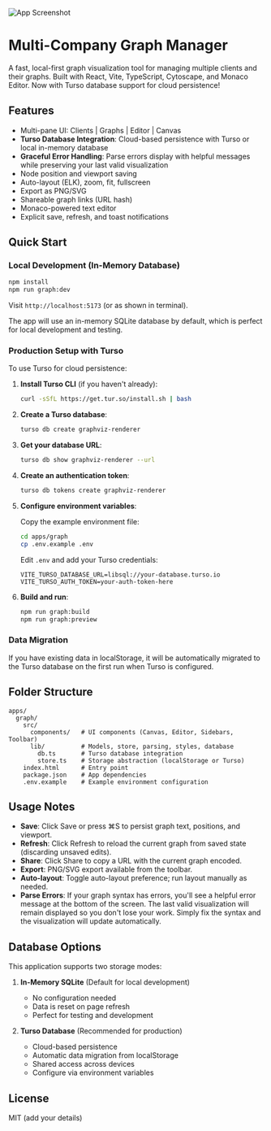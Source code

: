 
![App Screenshot](./Screenshot%202025-08-12%20at%2011.11.06%E2%80%AFPM.png)

# Multi-Company Graph Manager

A fast, local-first graph visualization tool for managing multiple clients and their graphs. Built with React, Vite, TypeScript, Cytoscape, and Monaco Editor. Now with Turso database support for cloud persistence!

## Features
- Multi-pane UI: Clients | Graphs | Editor | Canvas
- **Turso Database Integration**: Cloud-based persistence with Turso or local in-memory database
- **Graceful Error Handling**: Parse errors display with helpful messages while preserving your last valid visualization
- Node position and viewport saving
- Auto-layout (ELK), zoom, fit, fullscreen
- Export as PNG/SVG
- Shareable graph links (URL hash)
- Monaco-powered text editor
- Explicit save, refresh, and toast notifications

## Quick Start

### Local Development (In-Memory Database)
```bash
npm install
npm run graph:dev
```
Visit `http://localhost:5173` (or as shown in terminal).

The app will use an in-memory SQLite database by default, which is perfect for local development and testing.

### Production Setup with Turso

To use Turso for cloud persistence:

1. **Install Turso CLI** (if you haven't already):
   ```bash
   curl -sSfL https://get.tur.so/install.sh | bash
   ```

2. **Create a Turso database**:
   ```bash
   turso db create graphviz-renderer
   ```

3. **Get your database URL**:
   ```bash
   turso db show graphviz-renderer --url
   ```

4. **Create an authentication token**:
   ```bash
   turso db tokens create graphviz-renderer
   ```

5. **Configure environment variables**:
   
   Copy the example environment file:
   ```bash
   cd apps/graph
   cp .env.example .env
   ```
   
   Edit `.env` and add your Turso credentials:
   ```
   VITE_TURSO_DATABASE_URL=libsql://your-database.turso.io
   VITE_TURSO_AUTH_TOKEN=your-auth-token-here
   ```

6. **Build and run**:
   ```bash
   npm run graph:build
   npm run graph:preview
   ```

### Data Migration

If you have existing data in localStorage, it will be automatically migrated to the Turso database on the first run when Turso is configured.

## Folder Structure
```
apps/
  graph/
    src/
      components/   # UI components (Canvas, Editor, Sidebars, Toolbar)
      lib/          # Models, store, parsing, styles, database
        db.ts       # Turso database integration
        store.ts    # Storage abstraction (localStorage or Turso)
    index.html      # Entry point
    package.json    # App dependencies
    .env.example    # Example environment configuration
```

## Usage Notes
- **Save**: Click Save or press ⌘S to persist graph text, positions, and viewport.
- **Refresh**: Click Refresh to reload the current graph from saved state (discarding unsaved edits).
- **Share**: Click Share to copy a URL with the current graph encoded.
- **Export**: PNG/SVG export available from the toolbar.
- **Auto-layout**: Toggle auto-layout preference; run layout manually as needed.
- **Parse Errors**: If your graph syntax has errors, you'll see a helpful error message at the bottom of the screen. The last valid visualization will remain displayed so you don't lose your work. Simply fix the syntax and the visualization will update automatically.

## Database Options

This application supports two storage modes:

1. **In-Memory SQLite** (Default for local development)
   - No configuration needed
   - Data is reset on page refresh
   - Perfect for testing and development

2. **Turso Database** (Recommended for production)
   - Cloud-based persistence
   - Automatic data migration from localStorage
   - Shared access across devices
   - Configure via environment variables

## License
MIT (add your details)
